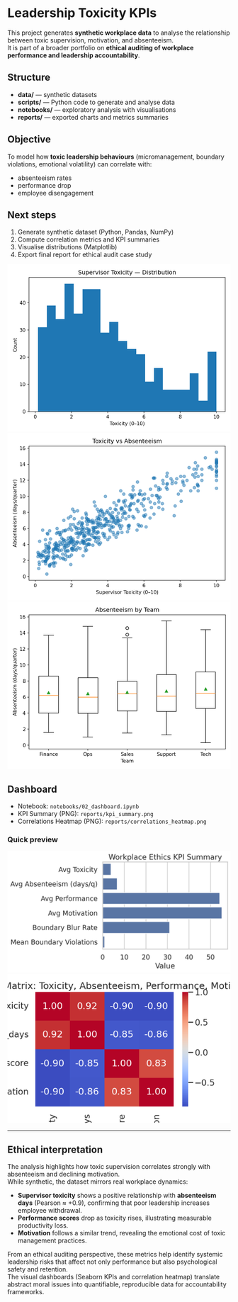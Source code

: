 # Leadership Toxicity KPIs

This project generates **synthetic workplace data** to analyse the relationship between toxic supervision, motivation, and absenteeism.  
It is part of a broader portfolio on **ethical auditing of workplace performance and leadership accountability**.

## Structure
- **data/** — synthetic datasets  
- **scripts/** — Python code to generate and analyse data  
- **notebooks/** — exploratory analysis with visualisations  
- **reports/** — exported charts and metrics summaries  

## Objective
To model how **toxic leadership behaviours** (micromanagement, boundary violations, emotional volatility) can correlate with:
- absenteeism rates  
- performance drop  
- employee disengagement  

## Next steps
1. Generate synthetic dataset (Python, Pandas, NumPy)
2. Compute correlation metrics and KPI summaries
3. Visualise distributions (Matplotlib)
4. Export final report for ethical audit case study

![Toxicity distribution](reports/toxicity_distribution.png)
![Toxicity vs Absenteeism](reports/toxicity_vs_absenteeism.png)
![Absenteeism by Team](reports/absenteeism_by_team.png)



## Dashboard

- Notebook: `notebooks/02_dashboard.ipynb`
- KPI Summary (PNG): `reports/kpi_summary.png`
- Correlations Heatmap (PNG): `reports/correlations_heatmap.png`


### Quick preview
![KPI Summary](reports/kpi_summary.png)
![Correlations Heatmap](reports/correlations_heatmap.png)


---

## Ethical interpretation

The analysis highlights how toxic supervision correlates strongly with absenteeism and declining motivation.  
While synthetic, the dataset mirrors real workplace dynamics:

- **Supervisor toxicity** shows a positive relationship with **absenteeism days** (Pearson ≈ +0.9), confirming that poor leadership increases employee withdrawal.  
- **Performance scores** drop as toxicity rises, illustrating measurable productivity loss.  
- **Motivation** follows a similar trend, revealing the emotional cost of toxic management practices.

From an ethical auditing perspective, these metrics help identify systemic leadership risks that affect not only performance but also psychological safety and retention.  
The visual dashboards (Seaborn KPIs and correlation heatmap) translate abstract moral issues into quantifiable, reproducible data for accountability frameworks.
